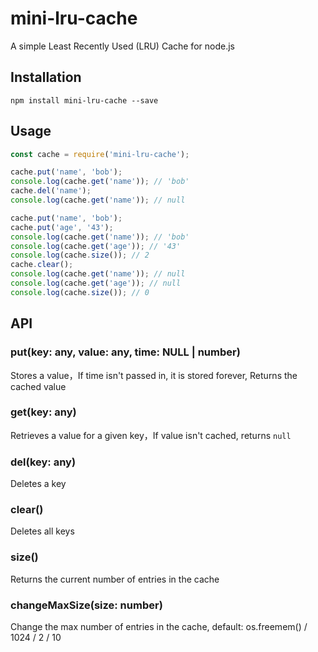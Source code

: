 # mini-lru-cache

A simple Least Recently Used (LRU) Cache for node.js

## Installation

```
npm install mini-lru-cache --save
```

## Usage

```javascript
const cache = require('mini-lru-cache');

cache.put('name', 'bob');
console.log(cache.get('name')); // 'bob'
cache.del('name');
console.log(cache.get('name')); // null

cache.put('name', 'bob');
cache.put('age', '43');
console.log(cache.get('name')); // 'bob'
console.log(cache.get('age')); // '43'
console.log(cache.size()); // 2
cache.clear();
console.log(cache.get('name')); // null
console.log(cache.get('age')); // null
console.log(cache.size()); // 0
```

## API

### put(key: any, value: any, time: NULL | number)

Stores a value，If time isn't passed in, it is stored forever, Returns the cached value

### get(key: any)

Retrieves a value for a given key，If value isn't cached, returns `null`

### del(key: any)

Deletes a key

### clear()

Deletes all keys

### size()

Returns the current number of entries in the cache

### changeMaxSize(size: number)

Change the max number of entries in the cache, default: os.freemem() / 1024 / 2 / 10

